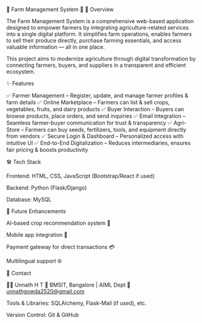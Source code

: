 🌾 Farm Management System 🚜
📌 Overview

The Farm Management System is a comprehensive web-based application designed to empower farmers by integrating agriculture-related services into a single digital platform. It simplifies farm operations, enables farmers to sell their produce directly, purchase farming essentials, and access valuable information — all in one place.

This project aims to modernize agriculture through digital transformation by connecting farmers, buyers, and suppliers in a transparent and efficient ecosystem.

✨ Features

✅ Farmer Management – Register, update, and manage farmer profiles & farm details
✅ Online Marketplace – Farmers can list & sell crops, vegetables, fruits, and dairy products
✅ Buyer Interaction – Buyers can browse products, place orders, and send inquiries
✅ Email Integration – Seamless farmer-buyer communication for trust & transparency
✅ Agri-Store – Farmers can buy seeds, fertilizers, tools, and equipment directly from vendors
✅ Secure Login & Dashboard – Personalized access with intuitive UI
✅ End-to-End Digitalization – Reduces intermediaries, ensures fair pricing & boosts productivity

🛠️ Tech Stack

Frontend: HTML, CSS, JavaScript (Bootstrap/React if used)

Backend: Python (Flask/Django)

Database: MySQL



🚀 Future Enhancements

AI-based crop recommendation system 🌱

Mobile app integration 📱

Payment gateway for direct transactions 💳

Multilingual support 🌐



📧 Contact

👨‍💻 Unnath H T
📍 BMSIT, Bangalore | AIML Dept
📩 unnathgowda2520@gmail.com


Tools & Libraries: SQLAlchemy, Flask-Mail (if used), etc.

Version Control: Git & GitHub
